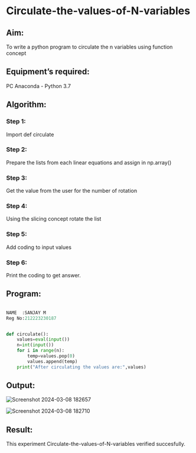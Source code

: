 # Circulate-the-values-of-N-variables
## Aim:
To write a python program to circulate the n variables using function concept
## Equipment’s required:
PC
Anaconda - Python 3.7
## Algorithm: 
### Step 1: 
Import def circulate
### Step 2: 
Prepare the lists from each linear equations and assign in np.array()
### Step 3: 
Get the value from the user for the number of rotation
### Step 4: 
Using the slicing concept rotate the list
### Step 5: 
Add coding to input values
### Step 6: 
Print the coding to get answer.

## Program:
```python

NAME  :SANJAY M
Reg No:212223230187


def circulate():
    values=eval(input())
    n=int(input())
    for i in range(n):
        temp=values.pop(0)
        values.append(temp)
    print("After circulating the values are:",values)
```

## Output:
![Screenshot 2024-03-08 182657](https://github.com/sanjayofficial2005/Circulate-the-values-of-N-variables/assets/148048602/8635189d-ee21-4a10-aede-479c804bbd28)

![Screenshot 2024-03-08 182710](https://github.com/sanjayofficial2005/Circulate-the-values-of-N-variables/assets/148048602/e5cb95af-1bcd-47c3-9ad7-a1a37890cf19)


## Result:
This experiment Circulate-the-values-of-N-variables verified succesfully.
